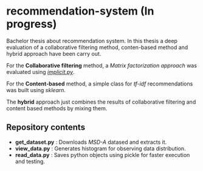 # recommendation-system (In progress)
Bachelor thesis about recommendation system. In this thesis a deep evaluation of a collaborative filtering method, conten-based method and hybrid approach have been carry out.

For the **Collaborative filtering** method, a _Matrix factorization approach_ was evaluated using [_implicit.py_](implicit.readthedocs.io).

For the **Content-based** method, a simple class for _tf-idf_ recommendations was built using _sklearn_.

The **hybrid** approach just combines the results of collaborative filtering and content based methods by mixing them.





## Repository contents
* **get_dataset.py** : Downloads *MSD-A* datased and extracts it.
* **view_data.py** : Generates histogram for observing data distribution.
* **read_data.py** : Saves python objects using pickle for faster execution and testing.

